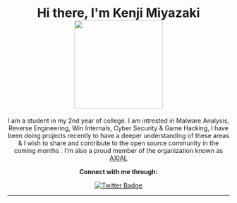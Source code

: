 <h1 align="center" height='30'>Hi there, I'm Kenji Miyazaki</a> 
<img src='https://pa1.narvii.com/6213/8fa47669ef34f7122f8d5b99d07aec9eadf7c104_hq.gif' width='200' ></h1> 
<div align="center">
  </div>
  <div align="center">
I am a student in my 2nd year of college. I am intrested in Malware Analysis, Reverse Engineering, Win Internals, Cyber Security & Game Hacking, I have been doing projects recently to have a deeper understanding of these areas & I wish to share and contribute to the open source community in the coming months . I'm also a proud member of the organization known as <a href="https://github.com/AXI4L">AXIAL</a> </p>
  
  <p><b>Connect with me through:</b></p>
  
[![Twitter Badge](https://img.shields.io/badge/-Twitter-blue?style=for-the-badge&logo=twitter&logoColor=white&link=https://twitter.com/0xKenji)](https://twitter.com/0xKenji)
<hr>
